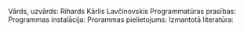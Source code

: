 Vārds, uzvārds: Rihards Kārlis Lavčinovskis
Programmatūras prasības: 
Programmas instalācija:
Prorammas pielietojums:
Izmantotā literatūra:
